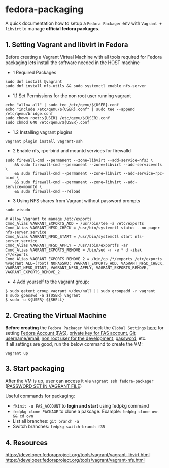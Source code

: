 # fedora-packaging

A quick documentation how to setup a `Fedora Packager` env with `Vagrant + libvirt` to manage **official fedora packages**.

## 1. Setting Vagrant and libvirt in Fedora

Before creating a Vagrant Virtual Machine with all tools required for Fedora packaging lets install the software needed in the HOST machine

- 1 Required Packages
```
sudo dnf install @vagrant
sudo dnf install nfs-utils && sudo systemctl enable nfs-server
```

- 1.1 Set Permissions for the non root user running vagrant
```
echo "allow all" | sudo tee /etc/qemu/${USER}.conf
echo "include /etc/qemu/${USER}.conf" | sudo tee --append /etc/qemu/bridge.conf
sudo chown root:${USER} /etc/qemu/${USER}.conf
sudo chmod 640 /etc/qemu/${USER}.conf
```

- 1.2 Installing vagrant plugins
```
vagrant plugin install vagrant-ssh
```

- 2 Enable nfs, rpc-bind and mountd services for firewalld
```
sudo firewall-cmd --permanent --zone=libvirt --add-service=nfs3 \
    && sudo firewall-cmd --permanent --zone=libvirt --add-service=nfs \
    && sudo firewall-cmd --permanent --zone=libvirt --add-service=rpc-bind \
    && sudo firewall-cmd --permanent --zone=libvirt --add-service=mountd \
    && sudo firewall-cmd --reload
```


- 3 Using NFS shares from Vagrant without password prompts
```
sudo visudo

# Allow Vagrant to manage /etc/exports
Cmnd_Alias VAGRANT_EXPORTS_ADD = /usr/bin/tee -a /etc/exports
Cmnd_Alias VAGRANT_NFSD_CHECK = /usr/bin/systemctl status --no-pager nfs-server.service
Cmnd_Alias VAGRANT_NFSD_START = /usr/bin/systemctl start nfs-server.service
Cmnd_Alias VAGRANT_NFSD_APPLY = /usr/sbin/exportfs -ar
Cmnd_Alias VAGRANT_EXPORTS_REMOVE = /bin/sed -r -e * d -ibak /*/exports
Cmnd_Alias VAGRANT_EXPORTS_REMOVE_2 = /bin/cp /*/exports /etc/exports
%vagrant ALL=(root) NOPASSWD: VAGRANT_EXPORTS_ADD, VAGRANT_NFSD_CHECK, VAGRANT_NFSD_START, VAGRANT_NFSD_APPLY, VAGRANT_EXPORTS_REMOVE, VAGRANT_EXPORTS_REMOVE_2
```

- 4 Add yourself to the vagrant group:

```
$ sudo getent group vagrant >/dev/null || sudo groupadd -r vagrant
$ sudo gpasswd -a ${USER} vagrant
$ sudo -u ${USER} ${SHELL}
```

## 2. Creating the Virtual Machine
**Before creating** the `Fedora Packager VM` check the `Global Settings` [here](https://github.com/dougsland/fedora-packaging/blob/37f1119c0af123f6d9ad2ab99d1cd0802acc9e29/Vagrantfile#L1) for setting [Fedora Account (FAS)](https://github.com/dougsland/fedora-packaging/blob/680cab8b6cb7c406c6897f792befe752d5270fd1/Vagrantfile#L4), [private key for FAS account](https://github.com/dougsland/fedora-packaging/blob/680cab8b6cb7c406c6897f792befe752d5270fd1/Vagrantfile#L12), [Git username/email](https://github.com/dougsland/fedora-packaging/blob/680cab8b6cb7c406c6897f792befe752d5270fd1/Vagrantfile#L5), [non root user for the development](https://github.com/dougsland/fedora-packaging/blob/680cab8b6cb7c406c6897f792befe752d5270fd1/Vagrantfile#L8), [password](https://github.com/dougsland/fedora-packaging/blob/680cab8b6cb7c406c6897f792befe752d5270fd1/Vagrantfile#L8), etc.  
If all settings are good, run the below command to create the VM:
```
vagrant up
```

## 3. Start packaging
After the VM is up, user can access it via `vagrant ssh fedora-packager` ([PASSWORD SET IN VAGRANT FILE](https://github.com/dougsland/fedora-packaging/blob/2e96292e1d1f4df326bc0a050359db4ceadae9ce/Vagrantfile#L9))  

Useful commands for packaging:  
- `fkinit -u FAS_ACCOUNT` to **login and start** using fedpkg command  
- `fedpkg clone PACKAGE` to clone a pakcage. Example: `fedpkg clone ovn && cd ovn`
- List all branches: `git branch -a`
- Switch branches: `fedpkg switch-branch f35`

## 4. Resources
https://developer.fedoraproject.org/tools/vagrant/vagrant-libvirt.html
https://developer.fedoraproject.org/tools/vagrant/vagrant-nfs.html
